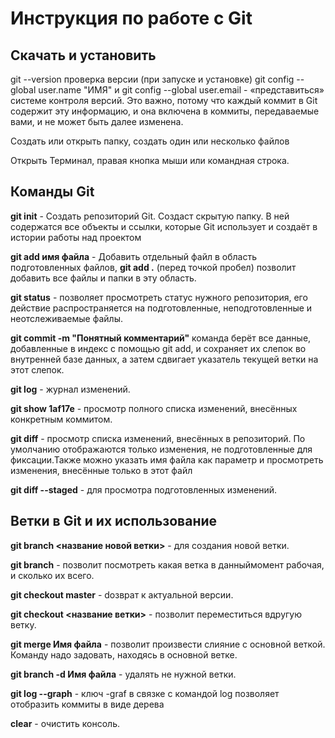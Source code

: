 # Инструкция по работе с Git #
## Скачать и установить ##

git --version проверка версии (при запуске и установке)
git config --global user.name "ИМЯ"
и git config --global user.email  - «представиться» системе контроля версий. Это важно, потому что каждый коммит в Git содержит эту информацию, и она включена в коммиты, передаваемые вами, и не может быть далее изменена.

Создать или открыть папку, создать один  или несколько файлов

Открыть Терминал, правая кнопка мыши  или  командная строка.

## Команды Git ##

**git init** - Создать репозиторий Git. Создаст скрытую папку. В ней содержатся все объекты и ссылки, которые Git использует и создаёт в истории работы над проектом

**git add имя файла** - Добавить отдельный файл в область подготовленных файлов,  **git add .** (перед точкой пробел) позволит добавить все файлы и папки в эту область.

**git status** - позволяет просмотреть статус нужного репозитория, его действие распространяется на подготовленные, неподготовленные и неотслеживаемые файлы.

**git commit -m "Понятный комментарий"** команда берёт все данные, добавленные в индекс с помощью git add, и сохраняет их слепок во внутренней базе данных, а затем сдвигает  указатель текущей ветки на этот слепок.

**git log** - журнал изменений.

**git show 1af17e** - просмотр полного списка изменений, внесённых конкретным коммитом.

**git diff** -  просмотр списка изменений, внесённых в репозиторий. По умолчанию отображаются только изменения, не подготовленные для фиксации.Также можно указать имя файла как параметр и просмотреть изменения, внесённые только в этот файл

**git diff --staged** - для просмотра подготовленных изменений.


## Ветки в Git и их использование ##

**git branch <название новой ветки>**  - для создания новой ветки.

**git branch** - позволит  посмотреть какая ветка в данныймомент рабочая, и сколько их всего.

**git checkout master** - dозврат к актуальной версии.

**git checkout <название ветки>** -  позволит переместиться вдругую ветку.

**git merge Имя файла** - позволит произвести слияние с основной веткой. Команду надо задовать, находясь в основной ветке.

**git branch -d Имя файла** - удалять не нужной ветки.





**git log --graph** - ключ -graf в связке с командой log позволяет отобразить коммиты в виде дерева

**clear** - очистить консоль. 